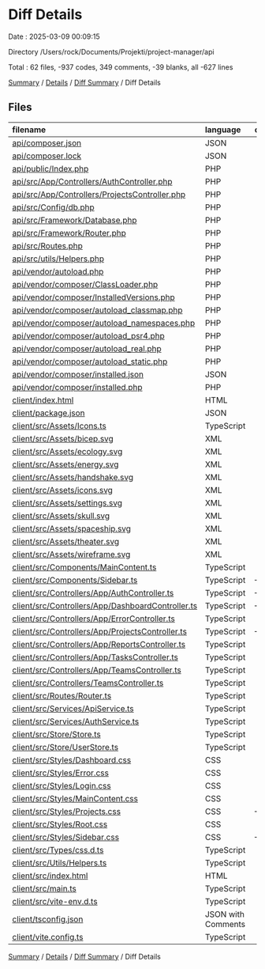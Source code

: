 # Diff Details

Date : 2025-03-09 00:09:15

Directory /Users/rock/Documents/Projekti/project-manager/api

Total : 62 files,  -937 codes, 349 comments, -39 blanks, all -627 lines

[Summary](results.md) / [Details](details.md) / [Diff Summary](diff.md) / Diff Details

## Files
| filename | language | code | comment | blank | total |
| :--- | :--- | ---: | ---: | ---: | ---: |
| [api/composer.json](/api/composer.json) | JSON | 16 | 0 | 1 | 17 |
| [api/composer.lock](/api/composer.lock) | JSON | 18 | 0 | 1 | 19 |
| [api/public/Index.php](/api/public/Index.php) | PHP | 19 | 2 | 9 | 30 |
| [api/src/App/Controllers/AuthController.php](/api/src/App/Controllers/AuthController.php) | PHP | 72 | 5 | 32 | 109 |
| [api/src/App/Controllers/ProjectsController.php](/api/src/App/Controllers/ProjectsController.php) | PHP | 8 | 0 | 3 | 11 |
| [api/src/Config/db.php](/api/src/Config/db.php) | PHP | 8 | 0 | 2 | 10 |
| [api/src/Framework/Database.php](/api/src/Framework/Database.php) | PHP | 39 | 11 | 11 | 61 |
| [api/src/Framework/Router.php](/api/src/Framework/Router.php) | PHP | 52 | 0 | 24 | 76 |
| [api/src/Routes.php](/api/src/Routes.php) | PHP | 6 | 1 | 4 | 11 |
| [api/src/utils/Helpers.php](/api/src/utils/Helpers.php) | PHP | 17 | 10 | 8 | 35 |
| [api/vendor/autoload.php](/api/vendor/autoload.php) | PHP | 20 | 1 | 5 | 26 |
| [api/vendor/composer/ClassLoader.php](/api/vendor/composer/ClassLoader.php) | PHP | 286 | 235 | 59 | 580 |
| [api/vendor/composer/InstalledVersions.php](/api/vendor/composer/InstalledVersions.php) | PHP | 188 | 140 | 51 | 379 |
| [api/vendor/composer/autoload\_classmap.php](/api/vendor/composer/autoload_classmap.php) | PHP | 6 | 1 | 4 | 11 |
| [api/vendor/composer/autoload\_namespaces.php](/api/vendor/composer/autoload_namespaces.php) | PHP | 5 | 1 | 4 | 10 |
| [api/vendor/composer/autoload\_psr4.php](/api/vendor/composer/autoload_psr4.php) | PHP | 7 | 1 | 4 | 12 |
| [api/vendor/composer/autoload\_real.php](/api/vendor/composer/autoload_real.php) | PHP | 24 | 4 | 9 | 37 |
| [api/vendor/composer/autoload\_static.php](/api/vendor/composer/autoload_static.php) | PHP | 36 | 1 | 8 | 45 |
| [api/vendor/composer/installed.json](/api/vendor/composer/installed.json) | JSON | 5 | 0 | 1 | 6 |
| [api/vendor/composer/installed.php](/api/vendor/composer/installed.php) | PHP | 23 | 0 | 1 | 24 |
| [client/index.html](/client/index.html) | HTML | -13 | 0 | -1 | -14 |
| [client/package.json](/client/package.json) | JSON | -15 | 0 | -1 | -16 |
| [client/src/Assets/Icons.ts](/client/src/Assets/Icons.ts) | TypeScript | -51 | 0 | -9 | -60 |
| [client/src/Assets/bicep.svg](/client/src/Assets/bicep.svg) | XML | -1 | 0 | 0 | -1 |
| [client/src/Assets/ecology.svg](/client/src/Assets/ecology.svg) | XML | -1 | 0 | 0 | -1 |
| [client/src/Assets/energy.svg](/client/src/Assets/energy.svg) | XML | -1 | 0 | 0 | -1 |
| [client/src/Assets/handshake.svg](/client/src/Assets/handshake.svg) | XML | -1 | 0 | 0 | -1 |
| [client/src/Assets/icons.svg](/client/src/Assets/icons.svg) | XML | -1 | 0 | 0 | -1 |
| [client/src/Assets/settings.svg](/client/src/Assets/settings.svg) | XML | -1 | 0 | 0 | -1 |
| [client/src/Assets/skull.svg](/client/src/Assets/skull.svg) | XML | -1 | 0 | 0 | -1 |
| [client/src/Assets/spaceship.svg](/client/src/Assets/spaceship.svg) | XML | -1 | 0 | 0 | -1 |
| [client/src/Assets/theater.svg](/client/src/Assets/theater.svg) | XML | -1 | 0 | 0 | -1 |
| [client/src/Assets/wireframe.svg](/client/src/Assets/wireframe.svg) | XML | -1 | 0 | 0 | -1 |
| [client/src/Components/MainContent.ts](/client/src/Components/MainContent.ts) | TypeScript | -12 | 0 | -2 | -14 |
| [client/src/Components/Sidebar.ts](/client/src/Components/Sidebar.ts) | TypeScript | -184 | -13 | -25 | -222 |
| [client/src/Controllers/App/AuthController.ts](/client/src/Controllers/App/AuthController.ts) | TypeScript | -185 | -11 | -23 | -219 |
| [client/src/Controllers/App/DashboardController.ts](/client/src/Controllers/App/DashboardController.ts) | TypeScript | -199 | -9 | -22 | -230 |
| [client/src/Controllers/App/ErrorController.ts](/client/src/Controllers/App/ErrorController.ts) | TypeScript | -41 | 0 | -6 | -47 |
| [client/src/Controllers/App/ProjectsController.ts](/client/src/Controllers/App/ProjectsController.ts) | TypeScript | -183 | 0 | -19 | -202 |
| [client/src/Controllers/App/ReportsController.ts](/client/src/Controllers/App/ReportsController.ts) | TypeScript | -8 | -1 | -1 | -10 |
| [client/src/Controllers/App/TasksController.ts](/client/src/Controllers/App/TasksController.ts) | TypeScript | -8 | -1 | -1 | -10 |
| [client/src/Controllers/App/TeamsController.ts](/client/src/Controllers/App/TeamsController.ts) | TypeScript | -8 | -1 | -1 | -10 |
| [client/src/Controllers/TeamsController.ts](/client/src/Controllers/TeamsController.ts) | TypeScript | -6 | 0 | -5 | -11 |
| [client/src/Routes/Router.ts](/client/src/Routes/Router.ts) | TypeScript | -49 | -4 | -14 | -67 |
| [client/src/Services/ApiService.ts](/client/src/Services/ApiService.ts) | TypeScript | -68 | 0 | -13 | -81 |
| [client/src/Services/AuthService.ts](/client/src/Services/AuthService.ts) | TypeScript | -64 | 0 | -8 | -72 |
| [client/src/Store/Store.ts](/client/src/Store/Store.ts) | TypeScript | -51 | -12 | -14 | -77 |
| [client/src/Store/UserStore.ts](/client/src/Store/UserStore.ts) | TypeScript | -16 | 0 | -3 | -19 |
| [client/src/Styles/Dashboard.css](/client/src/Styles/Dashboard.css) | CSS | -97 | -2 | -19 | -118 |
| [client/src/Styles/Error.css](/client/src/Styles/Error.css) | CSS | -11 | 0 | -2 | -13 |
| [client/src/Styles/Login.css](/client/src/Styles/Login.css) | CSS | -81 | 0 | -13 | -94 |
| [client/src/Styles/MainContent.css](/client/src/Styles/MainContent.css) | CSS | -5 | -1 | -1 | -7 |
| [client/src/Styles/Projects.css](/client/src/Styles/Projects.css) | CSS | -200 | -3 | -34 | -237 |
| [client/src/Styles/Root.css](/client/src/Styles/Root.css) | CSS | -12 | 0 | -3 | -15 |
| [client/src/Styles/Sidebar.css](/client/src/Styles/Sidebar.css) | CSS | -104 | 0 | -18 | -122 |
| [client/src/Types/css.d.ts](/client/src/Types/css.d.ts) | TypeScript | -4 | 0 | 0 | -4 |
| [client/src/Utils/Helpers.ts](/client/src/Utils/Helpers.ts) | TypeScript | -41 | -3 | -10 | -54 |
| [client/src/index.html](/client/src/index.html) | HTML | -12 | 0 | -2 | -14 |
| [client/src/main.ts](/client/src/main.ts) | TypeScript | -26 | 0 | -4 | -30 |
| [client/src/vite-env.d.ts](/client/src/vite-env.d.ts) | TypeScript | 0 | -1 | -1 | -2 |
| [client/tsconfig.json](/client/tsconfig.json) | JSON with Comments | -19 | -2 | -3 | -24 |
| [client/vite.config.ts](/client/vite.config.ts) | TypeScript | -9 | 0 | -2 | -11 |

[Summary](results.md) / [Details](details.md) / [Diff Summary](diff.md) / Diff Details